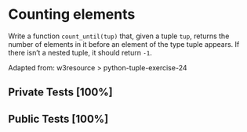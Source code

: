 # Counting elements

Write a function `count_until(tup)` that, given a tuple `tup`, returns the number of elements in it before an element of the type tuple appears. If there isn’t a nested tuple, it should return `-1`.


Adapted from: w3resource > python-tuple-exercise-24
## Private Tests [100%]

## Public Tests [100%]
